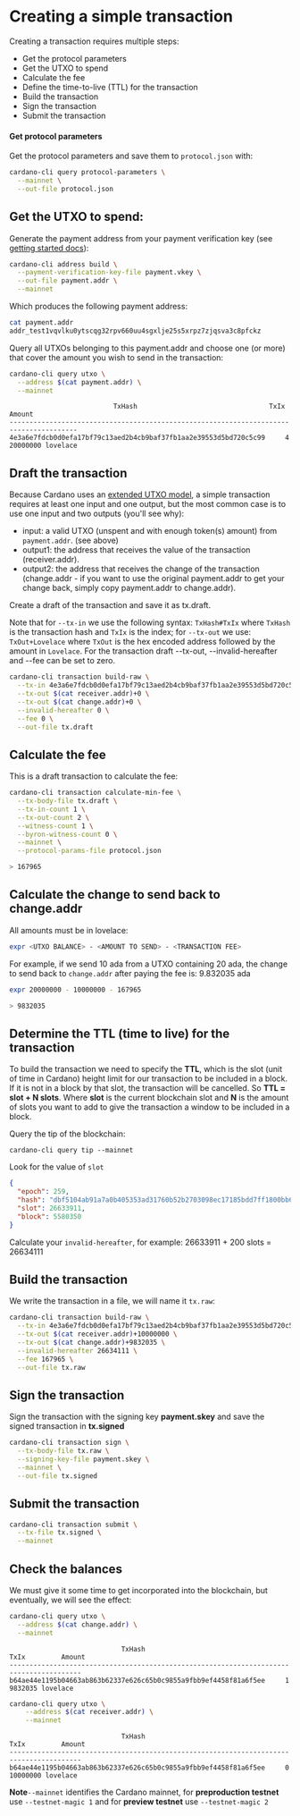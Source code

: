 # Creating a simple transaction

Creating a transaction requires multiple steps:

* Get the protocol parameters
* Get the UTXO to spend
* Calculate the fee
* Define the time-to-live (TTL) for the transaction
* Build the transaction
* Sign the transaction
* Submit the transaction

#### Get protocol parameters

Get the protocol parameters and save them to `protocol.json` with:

```bash
cardano-cli query protocol-parameters \
  --mainnet \
  --out-file protocol.json
```

## Get the **UTXO** to spend:

Generate the payment address from your payment verification key (see [getting started docs](https://docs.cardano.org/native-tokens/getting-started)):

```bash
cardano-cli address build \
  --payment-verification-key-file payment.vkey \
  --out-file payment.addr \
  --mainnet
```

Which produces the following payment address:

```bash
cat payment.addr
addr_test1vqvlku0ytscqg32rpv660uu4sgxlje25s5xrpz7zjqsva3c8pfckz
```

Query all UTXOs belonging to this payment.addr and choose one (or more) that cover the amount you wish to send in the transaction:

```bash
cardano-cli query utxo \
  --address $(cat payment.addr) \
  --mainnet
```

```
                          TxHash                                 TxIx        Amount
---------------------------------------------------------------------------------------
4e3a6e7fdcb0d0efa17bf79c13aed2b4cb9baf37fb1aa2e39553d5bd720c5c99     4         20000000 lovelace
```

## Draft the transaction

Because Cardano uses an [extended UTXO model](https://docs.cardano.org/learn/eutxo-explainer),
a simple transaction requires at least one input and one output, but the most
common case is to use one input and two outputs (you'll see why):

* input: a valid UTXO (unspent and with enough token(s) amount) from `payment.addr`. (see above)
* output1: the address that receives the value of the transaction (receiver.addr).
* output2: the address that receives the change of the transaction (change.addr - if you want to use the original payment.addr to get your change back, simply copy payment.addr to change.addr).

Create a draft of the transaction and save it as tx.draft.

Note that for `--tx-in` we use the following syntax: `TxHash#TxIx` where `TxHash` is the transaction hash and `TxIx` is the index; for `--tx-out` we use: `TxOut+Lovelace` where `TxOut` is the hex encoded address followed by the amount in `Lovelace`. For the transaction draft --tx-out, --invalid-hereafter and --fee can be set to zero.

```bash
cardano-cli transaction build-raw \
  --tx-in 4e3a6e7fdcb0d0efa17bf79c13aed2b4cb9baf37fb1aa2e39553d5bd720c5c99#4 \
  --tx-out $(cat receiver.addr)+0 \
  --tx-out $(cat change.addr)+0 \
  --invalid-hereafter 0 \
  --fee 0 \
  --out-file tx.draft
```

## Calculate the fee

This is a draft transaction to calculate the fee:

```bash
cardano-cli transaction calculate-min-fee \
  --tx-body-file tx.draft \
  --tx-in-count 1 \
  --tx-out-count 2 \
  --witness-count 1 \
  --byron-witness-count 0 \
  --mainnet \
  --protocol-params-file protocol.json

> 167965
```

## Calculate the change to send back to change.addr

All amounts must be in lovelace:

```bash
expr <UTXO BALANCE> - <AMOUNT TO SEND> - <TRANSACTION FEE>
```

For example, if we send 10 ada from a UTXO containing 20 ada, the change to send back to `change.addr` after paying the fee is: 9.832035 ada

```bash
expr 20000000 - 10000000 - 167965

> 9832035
```

## Determine the TTL (time to live) for the transaction

To build the transaction we need to specify the **TTL**, which is the slot (unit of time in Cardano) height limit for our transaction to be included in a block. If it is not in a block by that slot, the transaction will be cancelled. So **TTL = slot + N slots**. Where **slot** is the current blockchain slot and **N** is the amount of slots you want to add to give the transaction a window to be included in a block.

Query the tip of the blockchain:

```
cardano-cli query tip --mainnet
```

Look for the value of `slot`

```json
{
  "epoch": 259,
  "hash": "dbf5104ab91a7a0b405353ad31760b52b2703098ec17185bdd7ff1800bb61aca",
  "slot": 26633911,
  "block": 5580350
}
```

Calculate your `invalid-hereafter`, for example:  26633911 + 200 slots = 26634111

## Build the transaction

We write the transaction in a file, we will name it `tx.raw`:

```bash
cardano-cli transaction build-raw \
  --tx-in 4e3a6e7fdcb0d0efa17bf79c13aed2b4cb9baf37fb1aa2e39553d5bd720c5c99#4 \
  --tx-out $(cat receiver.addr)+10000000 \
  --tx-out $(cat change.addr)+9832035 \
  --invalid-hereafter 26634111 \
  --fee 167965 \
  --out-file tx.raw
```

## Sign the transaction

Sign the transaction with the signing key **payment.skey** and save the signed transaction in **tx.signed**

```bash
cardano-cli transaction sign \
  --tx-body-file tx.raw \
  --signing-key-file payment.skey \
  --mainnet \
  --out-file tx.signed
```

## Submit the transaction

```bash
cardano-cli transaction submit \
  --tx-file tx.signed \
  --mainnet
```

## Check the balances

We must give it some time to get incorporated into the blockchain, but eventually, we will see the effect:

```bash
cardano-cli query utxo \
  --address $(cat change.addr) \
  --mainnet
```

```
                            TxHash                                 TxIx         Amount
----------------------------------------------------------------------------------------
b64ae44e1195b04663ab863b62337e626c65b0c9855a9fbb9ef4458f81a6f5ee     1         9832035 lovelace
```

```bash
cardano-cli query utxo \
    --address $(cat receiver.addr) \
    --mainnet
```

```
                            TxHash                                 TxIx         Amount
----------------------------------------------------------------------------------------
b64ae44e1195b04663ab863b62337e626c65b0c9855a9fbb9ef4458f81a6f5ee     0         10000000 lovelace
```

**Note**`--mainnet` identifies the Cardano mainnet, for **preproduction testnet** use `--testnet-magic 1` and for **preview testnet** use `--testnet-magic 2`
